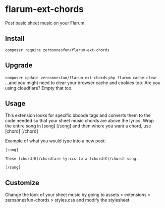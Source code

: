 # flarum-ext-chords

Post basic sheet music on your Flarum.

## Install

`composer require zerosonesfun/flarum-ext-chords`

## Upgrade

`composer update zerosonesfun/flarum-ext-chords`
`php flarum cache:clear`
...and you might need to clear your browser cache and cookies too. Are you using cloudflare? Empty that too.

## Usage

This extension looks for specific bbcode tags and converts them to the code needed so that your sheet music chords are above the lyrics. Wrap the entire song in [song] [/song] and then where you want a chord, use [chord] [/chord]

Example of what you would type into a new post:
~~~
[song]

These [chord]G[/chord]are lyrics to a [chord]C[/chord] song.

[/song]
~~~

## Customize

Change the look of your sheet music by going to assets > extensions > zerosonesfun-chords > styles.css and modify the stylesheet.
